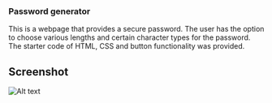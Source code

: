 ### Password generator

This is a webpage that provides a secure password. The user has the option to choose various lengths and certain character types for the password. The starter code of HTML, CSS and button functionality was provided.


## Screenshot
![Alt text](image.png)